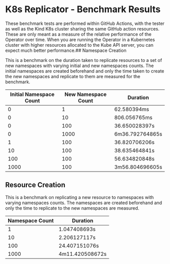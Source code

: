 # K8s Replicator - Benchmark Results

These benchmark tests are performed within GitHub Actions, with the tester as well as the Kind K8s cluster sharing the same GitHub action resources. These are only meant as a measure of the relative performance of the Operator over time. When you are running the Operator in a Kubernetes cluster with higher resources allocated to the Kube API server, you can expect much better performance.## Namespace Creation

This is a benchmark on the duration taken to replicate resources to a set of new namespaces with varying initial and new namespaces counts. The initial namespaces are created beforehand and only the time taken to create the new namespaces and replicate to them are measured for the benchmark.

| Initial Namespace Count | New Namespace Count | Duration |
| -- | -- | -- |
| 0 | 1 | 62.580394ms |
| 0 | 10 | 806.056765ms |
| 0 | 100 | 36.650028397s |
| 0 | 1000 | 6m36.792764865s |
| 1 | 100 | 36.820706206s |
| 10 | 100 | 38.635464841s |
| 100 | 100 | 56.634820848s |
| 1000 | 100 | 3m56.804696605s |

## Resource Creation

This is a benchmark on replicating a new resource to namespaces with varying namespaces counts. The namespaces are created beforehand and only the time to replicate to the new namespaces are measured.

| Namespace Count | Duration |
| -- | -- |
| 1 | 1.047408693s |
| 10 | 2.206127117s |
| 100 | 24.407151076s |
| 1000 | 4m11.420508672s |
